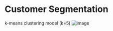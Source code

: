 # Customer Segmentation

k-means clustering model  (k=5)
![image](https://user-images.githubusercontent.com/70945564/121577391-ab4d5380-ca53-11eb-871e-32fe1b743720.png)

